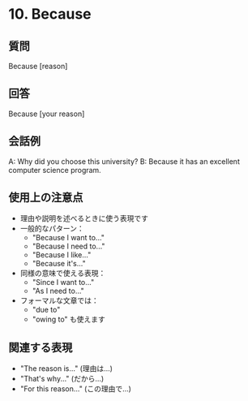 # 10. Because

## 質問
Because [reason]

## 回答
Because [your reason]

## 会話例
A: Why did you choose this university?
B: Because it has an excellent computer science program.

## 使用上の注意点
- 理由や説明を述べるときに使う表現です
- 一般的なパターン：
  - "Because I want to..."
  - "Because I need to..."
  - "Because I like..."
  - "Because it's..."
- 同様の意味で使える表現：
  - "Since I want to..."
  - "As I need to..."
- フォーマルな文章では：
  - "due to"
  - "owing to"
  も使えます

## 関連する表現
- "The reason is..." (理由は...)
- "That's why..." (だから...)
- "For this reason..." (この理由で...) 